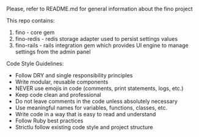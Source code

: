 Please, refer to README.md for general information about the fino project

This repo contains:
1. fino - core gem
2. fino-redis - redis storage adapter used to persist settings values
3. fino-rails - rails integration gem which provides UI engine to manage settings from the admin panel

Code Style Guidelines:
- Follow DRY and single responsibility principles
- Write modular, reusable components
- NEVER use emojis in code (comments, print statements, logs, etc.)
- Keep code clean and professional
- Do not leave comments in the code unless absolutely necessary
- Use meaningful names for variables, functions, classes, etc.
- Write code in a way that is easy to read and understand
- Follow Ruby best practices
- Strictlu follow existing code style and project structure
